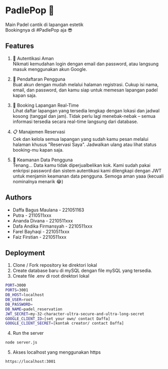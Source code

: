 
# PadlePop 🎾

Main Padel cantik di lapangan estetik<br/>
Bookingnya di #PadlePop aja 😎


## Features

1. 🔐 Autentikasi Aman<br/>
Nikmati kemudahan login dengan email dan password, atau langsung masuk menggunakan akun Google.

2. 📝 Pendaftaran Pengguna<br/>
Buat akun dengan mudah melalui halaman registrasi. Cukup isi nama, email, dan password, dan kamu siap untuk memesan lapangan padel kapan saja.

3. 📅 Booking Lapangan Real-Time<br/>
Lihat daftar lapangan yang tersedia lengkap dengan lokasi dan jadwal kosong (tanggal dan jam). Tidak perlu lagi menebak-nebak – semua informasi tersedia secara real-time langsung dari database.

4. 📋 Manajemen Reservasi<br/>
Cek dan kelola semua lapangan yang sudah kamu pesan melalui halaman khusus "Reservasi Saya". Jadwalkan ulang atau lihat status booking-mu kapan saja.

5. 🔐 Keamanan Data Pengguna<br/>
Tenang... Data kamu tidak diperjualbelikan kok. Kami sudah pakai enkripsi password dan sistem autentikasi kami dilengkapi dengan JWT untuk menjamin keamanan data pengguna. Semoga aman yaaa (kecuali nominalnya menarik 😂)

## Authors

- Daffa Bagus Maulana - 221051163
- Putra - 2110511xxx
- Ananda Divana - 2210511xxx
- Dafa Andika Firmansyah - 2210511xxx
- Farel Bayhaqi - 2210511xxx
- Faiz Firstian - 2210511xxx

## Deployment

1. Clone / Fork repository ke direktori lokal
2. Create database baru di mySQL dengan file mySQL yang tersedia.
3. Create file .env di root direktori lokal
```bash
PORT=3000
PORTS=3001
DB_HOST=localhost
DB_USER=root
DB_PASSWORD=
DB_NAME=padel_reservation
JWT_SECRET=my-32-character-ultra-secure-and-ultra-long-secret
GOOGLE_CLIENT_ID=[set your own/ contact Daffa]
GOOGLE_CLIENT_SECRET=[kontak creator/ contact Daffa]
```
4. Run the server
```bash
node server.js
```
5. Akses localhost yang menggunakan https
```bash
https://localhost:3001
```
